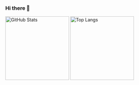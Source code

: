 ### Hi there 👋

<!--
**naokini/naokini** is a ✨ _special_ ✨ repository because its `README.md` (this file) appears on your GitHub profile.

Here are some ideas to get you started:

- 🔭 I’m currently working on ...
- 🌱 I’m currently learning ...
- 👯 I’m looking to collaborate on ...
- 🤔 I’m looking for help with ...
- 💬 Ask me about ...
- 📫 How to reach me: ...
- 😄 Pronouns: ...
- ⚡ Fun fact: ...
-->

<p>
  <img alt="GitHub Stats" height="200px" src="https://github-readme-stats-gray-nu.vercel.app/api?username=naokini&hide=stars&show=reviews&show_icons=true" />
  <img alt="Top Langs" height="200px" src="https://github-readme-stats-gray-nu.vercel.app/api/top-langs/?username=naokini&layout=compact" />
</p>
